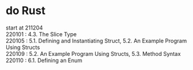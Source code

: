 # do Rust
start at 211204    
220101 : 4.3. The Slice Type    
220105 : 5.1. Defining and Instantiating Struct, 5.2. An Example Program Using Structs    
220109 : 5.2. An Example Program Using Structs, 5.3. Method Syntax    
220110 : 6.1. Defining an Enum    

